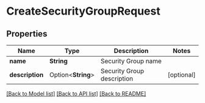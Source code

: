 # CreateSecurityGroupRequest

## Properties

Name | Type | Description | Notes
------------ | ------------- | ------------- | -------------
**name** | **String** | Security Group name | 
**description** | Option<**String**> | Security Group description | [optional]

[[Back to Model list]](../README.md#documentation-for-models) [[Back to API list]](../README.md#documentation-for-api-endpoints) [[Back to README]](../README.md)


